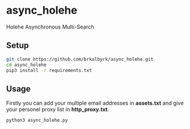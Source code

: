 # async_holehe
Holehe Asynchronous Multi-Search 

## Setup
```bash
git clone https://github.com/brkalbyrk/async_holehe.git
cd async_holehe
pip3 install -r requirements.txt
```

## Usage
Firstly you can add your multiple email addresses in **assets.txt** and give your personel proxy list in **http_proxy.txt**.

```
python3 async_holehe.py
```
